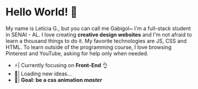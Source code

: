# Hello World! 👋
My name is Letícia G., but you can call me Gabigol~ I'm a full-stack student in SENAI - AL. I love creating **creative design websites** and I'm not afraid to learn a thousand things to do it. My favorite technologies are JS, CSS and HTML. To learn outside of the programming course, I love browsing Pinterest and YouTube, asking for help only when needed.

- ⚡| Currently focusing on **Front-End** 👌
- 🔭| Loading new ideas...
- 🚀| **Goal: be a css animation *master***


